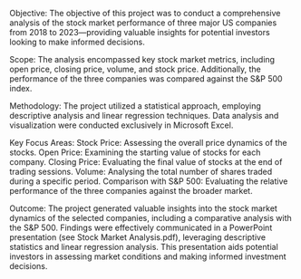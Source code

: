 Objective:
The objective of this project was to conduct a comprehensive analysis of the stock market performance of three major US companies from 2018 to 2023—providing valuable insights for potential investors looking to make informed decisions.

Scope:
The analysis encompassed key stock market metrics, including open price, closing price, volume, and stock price. Additionally, the performance of the three companies was compared against the S&P 500 index.

Methodology:
The project utilized a statistical approach, employing descriptive analysis and linear regression techniques. Data analysis and visualization were conducted exclusively in Microsoft Excel.

Key Focus Areas:
Stock Price: Assessing the overall price dynamics of the stocks.
Open Price: Examining the starting value of stocks for each company.
Closing Price: Evaluating the final value of stocks at the end of trading sessions.
Volume: Analysing the total number of shares traded during a specific period.
Comparison with S&P 500: Evaluating the relative performance of the three companies against the broader market.

Outcome:
The project generated valuable insights into the stock market dynamics of the selected companies, including a comparative analysis with the S&P 500. Findings were effectively communicated in a PowerPoint presentation (see Stock Market Analysis.pdf), leveraging descriptive statistics and linear regression analysis. This presentation aids potential investors in assessing market conditions and making informed investment decisions.

